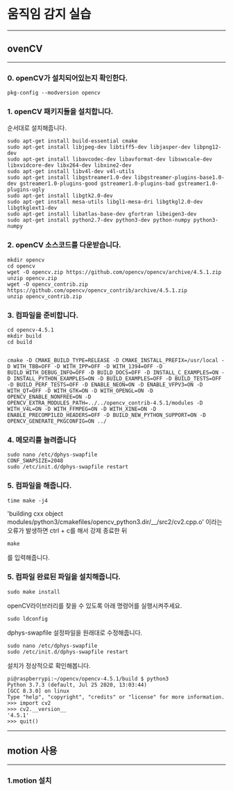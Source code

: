 # 움직임 감지 실습
-----------------------
## ovenCV
---------------
### 0. openCV가 설치되어있는지 확인한다.
```
pkg-config --modversion opencv
```
### 1. openCV 패키지들을 설치합니다.
순서대로 설치해줍니다.

```
sudo apt-get install build-essential cmake
sudo apt-get install libjpeg-dev libtiff5-dev libjasper-dev libpng12-dev
sudo apt-get install libavcodec-dev libavformat-dev libswscale-dev libxvidcore-dev libx264-dev libxine2-dev
sudo apt-get install libv4l-dev v4l-utils
sudo apt-get install libgstreamer1.0-dev libgstreamer-plugins-base1.0-dev gstreamer1.0-plugins-good gstreamer1.0-plugins-bad gstreamer1.0-plugins-ugly
sudo apt-get install libgtk2.0-dev
sudo apt-get install mesa-utils libgl1-mesa-dri libgtkgl2.0-dev libgtkglext1-dev
sudo apt-get install libatlas-base-dev gfortran libeigen3-dev
sudo apt-get install python2.7-dev python3-dev python-numpy python3-numpy
```

### 2. openCV 소스코드를 다운받습니다.

```
mkdir opencv
cd opencv
wget -O opencv.zip https://github.com/opencv/opencv/archive/4.5.1.zip
unzip opencv.zip
wget -O opencv_contrib.zip https://github.com/opencv/opencv_contrib/archive/4.5.1.zip
unzip opencv_contrib.zip
```

### 3. 컴파일을 준비합니다.
```
cd opencv-4.5.1
mkdir build
cd build


cmake -D CMAKE_BUILD_TYPE=RELEASE -D CMAKE_INSTALL_PREFIX=/usr/local -D WITH_TBB=OFF -D WITH_IPP=OFF -D WITH_1394=OFF -D BUILD_WITH_DEBUG_INFO=OFF -D BUILD_DOCS=OFF -D INSTALL_C_EXAMPLES=ON -D INSTALL_PYTHON_EXAMPLES=ON -D BUILD_EXAMPLES=OFF -D BUILD_TESTS=OFF -D BUILD_PERF_TESTS=OFF -D ENABLE_NEON=ON -D ENABLE_VFPV3=ON -D WITH_QT=OFF -D WITH_GTK=ON -D WITH_OPENGL=ON -D OPENCV_ENABLE_NONFREE=ON -D OPENCV_EXTRA_MODULES_PATH=../../opencv_contrib-4.5.1/modules -D WITH_V4L=ON -D WITH_FFMPEG=ON -D WITH_XINE=ON -D ENABLE_PRECOMPILED_HEADERS=OFF -D BUILD_NEW_PYTHON_SUPPORT=ON -D OPENCV_GENERATE_PKGCONFIG=ON ../
```
### 4. 메모리를 늘려줍니다
```
sudo nano /etc/dphys-swapfile
CONF_SWAPSIZE=2048
sudo /etc/init.d/dphys-swapfile restart
```
### 5. 컴파일을 해줍니다.
```
time make -j4
```
'building cxx object modules/python3/cmakefiles/opencv_python3.dir/__/src2/cv2.cpp.o'
이라는 오류가 발생하면 ctrl + c를 해서 강제 종료한 뒤
```
make
```
를 입력해줍니다.
### 5. 컴파일 완료된 파일을 설치해줍니다.
```
sudo make install
```
openCV라이브러리를 찾을 수 있도록 아래 명령어를 실행시켜주세요.
```
sudo ldconfig
```
dphys-swapfile 설정파일을 원래대로 수정해줍니다.
```
sudo nano /etc/dphys-swapfile
sudo /etc/init.d/dphys-swapfile restart
```
설치가 정상적으로 확인해봅니다.
```
pi@raspberrypi:~/opencv/opencv-4.5.1/build $ python3
Python 3.7.3 (default, Jul 25 2020, 13:03:44)
[GCC 8.3.0] on linux
Type "help", "copyright", "credits" or "license" for more information.
>>> import cv2
>>> cv2.__version__
'4.5.1'
>>> quit()
```

------------------
## motion 사용
-----------------
### 1.motion 설치
